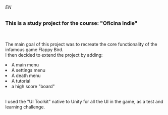 <h6>EN</h6>
<h3>This is a study project for the course: "Oficina Indie"</h3>
<br>
<p>The main goal of this project was to recreate the core functionality of the infamous game Flappy Bird.
<br>
I then decided to extend the project by adding:
</p>
<li>A main menu</li>
<li>A settings menu</li>
<li>A death menu</li>
<li>A tutorial</li>
<li>a high score "board"</li>
<br>
<p>I used the "UI Toolkit" native to Unity for all the UI in the game, as a test and learning challenge.</p>
